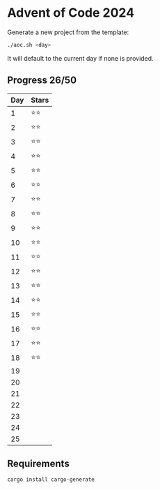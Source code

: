 # Advent of Code 2024

Generate a new project from the template:
```sh
./aoc.sh <day>
```
It will default to the current day if none is provided.


## Progress 26/50 

| Day | Stars |
|-----|-------|
|  1  | ⭐⭐   |
|  2  | ⭐⭐   |
|  3  | ⭐⭐   |
|  4  | ⭐⭐   |
|  5  | ⭐⭐   |
|  6  | ⭐⭐   |
|  7  | ⭐⭐   |
|  8  | ⭐⭐   |
|  9  | ⭐⭐   |
| 10  | ⭐⭐   |
| 11  | ⭐⭐   |
| 12  | ⭐⭐   |
| 13  | ⭐⭐   |
| 14  | ⭐⭐   |
| 15  | ⭐⭐   |
| 16  | ⭐⭐   |
| 17  | ⭐⭐   |
| 18  | ⭐⭐   |
| 19  |       |
| 20  |       |
| 21  |       |
| 22  |       |
| 23  |       |
| 24  |       |
| 25  |       |


## Requirements

```sh
cargo install cargo-generate
```
